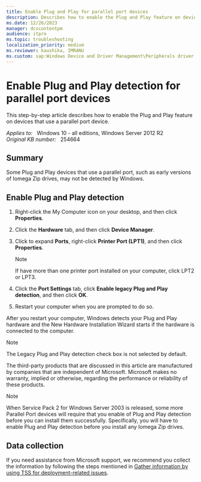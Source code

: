 ```yaml
---
title: Enable Plug and Play for parallel port devices
description: Describes how to enable the Plug and Play feature on devices that use a parallel port device.
ms.date: 12/26/2023
manager: dcscontentpm
audience: itpro
ms.topic: troubleshooting
localization_priority: medium
ms.reviewer: kaushika, IMRANU
ms.custom: sap:Windows Device and Driver Management\Peripherals driver installation or update, csstroubleshoot
---
```

# Enable Plug and Play detection for parallel port devices

This step-by-step article describes how to enable the Plug and Play feature on devices that use a parallel port device.

_Applies to:_ &nbsp; Windows 10 - all editions, Windows Server 2012 R2  
_Original KB number:_ &nbsp; 254664

## Summary

Some Plug and Play devices that use a parallel port, such as early versions of Iomega Zip drives, may not be detected by Windows.

## Enable Plug and Play detection

1. Right-click the My Computer icon on your desktop, and then click **Properties**.
2. Click the **Hardware** tab, and then click **Device Manager**.
3. Click to expand **Ports**, right-click **Printer Port (LPT1)**, and then click **Properties**.

    > [!NOTE]
    > If have more than one printer port installed on your computer, click LPT2 or LPT3.

4. Click the **Port Settings** tab, click **Enable legacy Plug and Play detection**, and then click **OK**.
5. Restart your computer when you are prompted to do so.

After you restart your computer, Windows detects your Plug and Play hardware and the New Hardware Installation Wizard starts if the hardware is connected to the computer.

> [!NOTE]
> The Legacy Plug and Play detection check box is not selected by default.

The third-party products that are discussed in this article are manufactured by companies that are independent of Microsoft. Microsoft makes no warranty, implied or otherwise, regarding the performance or reliability of these products.  

> [!NOTE]
> When Service Pack 2 for Windows Server 2003 is released, some more Parallel Port devices will require that you enable of Plug and Play detection before you can install them successfully. Specifically, you will have to enable Plug and Play detection before you install any Iomega Zip drives.

## Data collection

If you need assistance from Microsoft support, we recommend you collect the information by following the steps mentioned in [Gather information by using TSS for deployment-related issues](../../windows-client/windows-troubleshooters/gather-information-using-tss-deployment.md).
